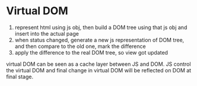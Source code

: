 # Virtual DOM
1. represent html using js obj, then build a DOM tree using that js obj and insert into the actual page
2. when status changed, generate a new js representation of DOM tree, and then compare to the old one, mark the difference
3. apply the difference to the real DOM tree, so view got updated

virtual DOM can be seen as a cache layer between JS and DOM. JS control the virtual DOM and final change in virtual DOM will be reflected on DOM at final stage.
